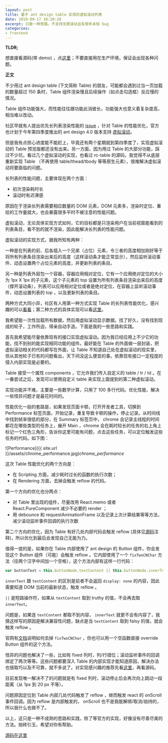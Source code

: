 ```yaml
---
layout: post
title: 基于 ant design table 实现的虚拟滚动列表
date: 2019-09-17 10:20:28
excerpt: 只是一种思路，不支持无限滚动且有很多未知 bug
categories: 
- frontend
---
```


**TLDR;**

想直接看源码(带 demo) ，点[这里](https://github.com/yiyizym/infinite_table)；不要直接用在生产环境，保证会出现各种问题。

**正文**

不少用过 ant design table (下文简称 Table) 的朋友，可能都会遇到过当一页加载的数量超过 150 条时，Table 组件渲染慢且后续操作（如点击勾选框）反应慢的情况。

Table 组件功能强大，而性能往往跟功能此消彼长，功能强大也意义着复杂度高，相当难以改动。

社区早就有人提出优先长列表渲染性能的 [issue](https://github.com/ant-design/ant-design/issues/3789) ，针对 Table 的性能优化，官方也计划于今年第四季度推出的 ant design 4.0 版本支持 [虚拟滚动](https://github.com/ant-design/ant-design/issues/16911)。

但是我有点担心进度能不能赶上，毕竟还有两个星期就到第四季度了，实现虚拟滚动的 Table 预览版都还没有出来。另一方面，因为用过 Table 的大部分功能，踩过不少坑，看过几个虚拟滚动的实现，也看过 rc-table 的源码，我觉得不从底层重新实现 Table （不再使用 table/thead/tbody 等等原生元素），很难解决虚拟滚动将要面临的问题。

长列表的性能问题，主要体现在两个方面：

- 初次渲染耗时长
- 滚动时有迟滞感

原因在于渲染长列表需要相应数量的 DOM 元素，DOM 元素多，渲染时定位、重绘的工作量就大，也会暴露很多平时不被注意的性能问题。

虚拟滚动，无论具体实现方式如何，它的目标都是只渲染用户在当前视窗能看到的列表条目，看不到的就不渲染，因此能解决长列表的性能问题。

虚拟滚动的实现方式，据我所知有两种：

一种是在列表的前、后各插入一个兄弟（占位）元素，令三者的高度相加刚好等于将所有列表条目渲染出来后的高度（这样滚动条才能正常显示），然后监听滚动事件、动态设置两个占位元素的高度，并更新列表的条目。

另一种是列表外层包一个容器，容器应用相对定位，它有一个应用绝对定位的大小为 1px X 1px 的子元素，这个子元素的 top 设置为所有列表条目渲染出来后的高度（撑开滚动条），列表可以应用相对定位或者是绝对定位，在容器上监听滚动事件，动态设置列表的 top ，以及更新列表的条目。

两种方式大同小异，社区有人用第一种方式实现 Table 的长列表性能优化，感兴趣的可以[看看](https://github.com/ctq123/ant-virtual-table/)；第二种方式的具体实现可以看[这里](https://developers.google.com/web/updates/2016/07/infinite-scroller)。

我希望能一次性加载所有数据，然后用虚拟滚动显示数据。找了好久，没有找到现成的轮子，工作所迫，得亲自动手造。下面是我的一些思路和实践。

首先我希望能尽量依靠现有的接口实现虚拟滚动。因为我已经应用上不少它的功能，找不到别的能实现相同功能的组件。最好能在 Table 的外面做一层封装，把虚拟滚动相关的代码都写在外面，让 Table 不知道自己处在虚拟滚动的现实里，但从其他轮子已有的问题看出，天下间没这么便宜的事。依靠现有接口一定程度的侵入内部实现是必要的。

Table 接受一个属性 components ，它允许我们传入自定义的 table / tr / td 。在一番尝试之后，发现可以使用自定义 table 来实现上面提到的第二种虚拟滚动。

实现功能并不难，主要是一些数学计算，只用了 100 多行代码。优化性能、解决一些怪异问题才是最花时间的。

性能优化一般的套路是，如果发现页面卡顿，打开开发者工具，切换到 Performance 标签页面，开始记录，重复导致卡顿的操作，停止记录。从时间线中找到帧率很低的部分，在 Summary 标签页中， chrome 会记录主线程的时间都花在哪些类型的任务上，展开 Main ，chrome 会在耗时较长的任务的右上角上标记一个红色三角形，告诉你这里可能有问题，点击这些任务，可以定位触发这些任务的代码。如下图：

![Performance]({{ site.url }}/assets/chrome_performance.jpg)*chrome_performance*

这次 Table 性能优化的两个方向是：

- 在 Scripting 方面，减少耗时过长的函数的执行次数；
- 在 Rendering 方面，去掉会触发 reflow 的代码。

第一个方向的优化也分两点：

- 对 Table 里出现的组件，尽量改用 React.memo 或者 React.PureComponent 减少不必要的 render ；
- 用 debounce 和 requestAnimationFrame 以及记录上次计算结果等等方法，减少滚动监听事件回调的执行次数

第二个方向的优化，因为 Table 有好几处内部代码会触发 reflow (具体见[源码](https://github.com/yiyizym/infinite_table)注释)，所以优化到最后会发现自己无能为力。

值得一提的是，如果你在 Table 内部使用了 ant design 的 Button 组件，你会发现这个 Button 组件（可能）会触发 reflow 。它内部使用了一个 `fixTwoCNChar` 方法（往两个汉字中间加一个空格），这个方法内部有这样一行代码：

```javascript
var buttonText = this.buttonNode.textContent || this.buttonNode.innerText;
```

`innerText` 跟 `textContent` 的区别是前者不会返回 `display: none` 的内容，因此需要知道 DOM 当前的最新状态，触发 reflow 。

`||` 是短路操作符，如果从 `textContent` 取到 truthy 的值，不会再去取 `innerText`。

问题是，如果连 `textContent` 都取不到内容， `innerText` 就更不会有内容了，我猜这样写的原因是解决兼容性问题，缺点是当 `textContent` 取到 falsy 的值，就会触发 reflow 。

官网有[文档](https://ant.design/components/button-cn/#如何移除两个汉字之间的空格？)说明如何去掉 `fixTwoCNChar` ，你也可以用一个空函数直接 override Button 组件的这个方法。

怪异的问题也解决了一些，比如有 fixed 列时，列/行错位；滚动监听事件的回调绑定了两次等等。这些问题都要深入 Table 的内部实现才能知道原因，解决办法也很取巧以及不可靠，就不多说了。对实现感兴趣的推荐先看[这里](https://juejin.im/post/5d593f1ef265da03ae7873b5)，再看源码。

目前发现唯一解决不了的问题就是有 fixed 列时，滚动停止后会再次向上跳动一段距离（从 1px 到 20 px 不等）。

问题原因定位到 Table 内部几处代码触发了 reflow ，继而触发 react 的 onScroll 事件回调。因为 reflow 是内部触发的， onScroll 也不是我能解绑/取消/劫持的，所以我什么也做不了。

以上，这只是一种不成熟的思路和实践，除了等官方的实现，好像没有尽善尽美的方法。抛砖引玉，希望对你有帮助。

[源码在这里](https://github.com/yiyizym/infinite_table)